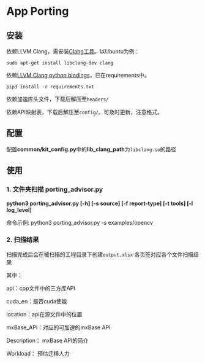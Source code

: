 # App Porting

## 安装

依赖LLVM Clang，需安装[Clang工具](https://releases.llvm.org/)。以Ubuntu为例：

```shell
sudo apt-get install libclang-dev clang
```

依赖[LLVM Clang python bindings](https://github.com/llvm/llvm-project/tree/main/clang/bindings/python)，已在requirements中。
```shell
pip3 install -r requirements.txt
```

依赖加速库头文件，下载后解压至`headers/`

依赖API映射表，下载后解压至`config/`。可及时更新，注意格式。

## 配置

配置**common/kit_config.py**中的**lib_clang_path**为`libclang.so`的路径

## 使用

### 1. 文件夹扫描 porting_advisor.py

**python3 porting_advisor.py [-h] [-s source] [-f report-type] [-t tools] [-l log_level]**  

命令示例: python3 porting_advisor.py -s examples/opencv

### 2. 扫描结果
扫描完成后会在被扫描的工程目录下创建`output.xlsx`
各页签对应各个文件扫描结果

其中：

api：cpp文件中的三方库API

cuda_en：是否cuda使能

location：api在源文件中的位置

mxBase_API：对应的可加速的mxBase API

Description： mxBase API的简介

Workload： 预估迁移人力